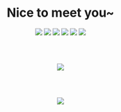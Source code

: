 
<h1 align="center"> Nice to meet you~ </h1>

<p align="center">
  <img src="https://img.shields.io/badge/OpenJDK-ED8B00?style=for-the-badge&logo=openjdk&logoColor=white" />
  <img src="https://img.shields.io/badge/Spring_Boot-F2F4F9?style=for-the-badge&logo=spring-boot" />
  <img src="https://img.shields.io/badge/HTML5-E34F26?style=for-the-badge&logo=html5&logoColor=white" />
  <img src="https://img.shields.io/badge/MySQL-005C84?style=for-the-badge&logo=mysql&logoColor=white" /> 
  <img src="https://img.shields.io/badge/JavaScript-323330?style=for-the-badge&logo=javascript&logoColor=F7DF1E" />
  <img src="https://img.shields.io/badge/Notion-000000?style=for-the-badge&logo=notion&logoColor=white" />
</p>
<br><br>
<!-- language stats -->
<p align="center">
<img src="https://github-readme-stats.vercel.app/api/top-langs/?username=aisiwonhae29&theme=radical"/>
</p>
<br><br>
<!-- action stats -->
<p align="center">
<img src="https://github-readme-stats-git-masterrstaa-rickstaa.vercel.app/api?username=aisiwonhae29&theme=radical"/>
</p>

